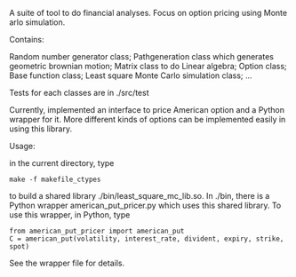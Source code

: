 A suite of tool to do financial analyses. Focus on option pricing using Monte 
arlo simulation.

Contains:

Random number generator class; 
Pathgeneration class which generates geometric brownian motion; 
Matrix class to do Linear algebra; 
Option class; 
Base function class; 
Least square Monte Carlo simulation class; 
...

Tests for each classes are in ./src/test


Currently, implemented an interface to price American option and a Python 
wrapper for it. More different kinds of options can be implemented easily in 
using this library.

Usage:

in the current directory, type

    make -f makefile_ctypes

to build a shared library ./bin/least_square_mc_lib.so. In ./bin, there is a 
Python wrapper american_put_pricer.py which uses this shared library. To use 
this wrapper, in Python, type

    from american_put_pricer import american_put
    C = american_put(volatility, interest_rate, divident, expiry, strike, spot)

See the wrapper file for details.

